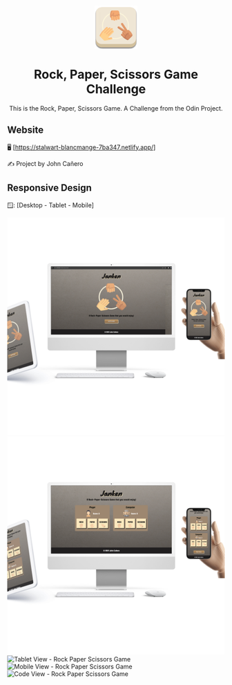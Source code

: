 <!-- markdownlint-configure-file {
  "MD013": {
    "code_blocks": false,
    "tables": false
  },
  "MD033": false,
  "MD041": false
} -->

<div align="center">
  <a href="https://stalwart-blancmange-7ba347.netlify.app/" target="_blank">
    <img alt="simon-logo" height="100" src="/images/rockPapaperScissors-Logo.png"/>
  </a>
</div>

<div align="center">

# Rock, Paper, Scissors Game Challenge

This is the Rock, Paper, Scissors Game. A Challenge from the
Odin Project.

</div>

## Website

🖥️ [https://stalwart-blancmange-7ba347.netlify.app/]

✍️ Project by John Cañero

## Responsive Design

🪟: [Desktop - Tablet - Mobile]

![Desktop View - Rock Paper Scissors Game](/images/responsive/desktopView1.jpg)
![Desktop View - Rock Paper Scissors Game](/images/responsive/desktopView2.jpg)
![Tablet View - Rock Paper Scissors Game](/images/responsive/tabletView)
![Mobile View - Rock Paper Scissors Game](/images/responsive/mobileView)
![Code View - Rock Paper Scissors Game](/images/responsive/codeView)
